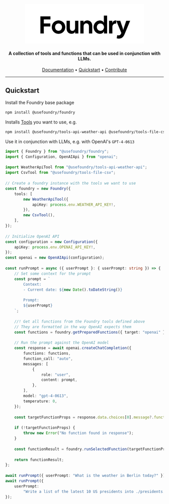 <p align="center">
  <a href="https://docs.withfoundry.org">
  
  <picture>
    <source height="125" media="(prefers-color-scheme: dark)" srcset="./docs/logo/dark.svg">
    <img height="125" alt="Foundry" src="./docs/logo/light.svg">
  </picture>
</a>
</p>

<h4 align="center">A collection of tools and functions that can be used in conjunction with LLMs.</h4>

<p align="center">
  <a href="https://docs.withfoundry.org">Documentation</a> •
  <a href="https://docs.withfoundry.org/quickstart">Quickstart</a> • 
  <a href="https://docs.withfoundry.org/contribute">Contribute</a> 
</p>

<hr/>

## Quickstart

Install the Foundry base package

```bash
npm install @usefoundry/foundry
```

Installs [Tools]() you want to use, e.g.

```bash
npm install @usefoundry/tools-api-weather-api @usefoundry/tools-file-csv
```

Use it in conjunction with LLMs, e.g. with OpenAI's `GPT-4-0613`

```typescript
import { Foundry } from "@usefoundry/foundry";
import { Configuration, OpenAIApi } from "openai";

import WeatherApiTool from "@usefoundry/tools-api-weather-api";
import CsvTool from "@usefoundry/tools-file-csv";

// Create a foundry instance with the tools we want to use
const foundry = new Foundry({
    tools: [
        new WeatherApiTool({
            apiKey: process.env.WEATHER_API_KEY!,
        }),
        new CsvTool(),
    ],
});

// Initialize OpenAI API
const configuration = new Configuration({
    apiKey: process.env.OPENAI_API_KEY!,
});
const openai = new OpenAIApi(configuration);

const runPrompt = async ({ userPrompt }: { userPrompt: string }) => {
    // Set some context for the prompt
    const prompt = `
        Context:
        - Current date: ${new Date().toDateString()}
        
        Prompt:
        ${userPrompt}
    `;

    //! Get all functions from the Foundry tools defined above
    // They are formatted in the way OpenAI expects them
    const functions = foundry.getPreparedFunctions({ target: "openai" });

    // Run the prompt against the OpenAI model
    const response = await openai.createChatCompletion({
        functions: functions,
        function_call: "auto",
        messages: [
            {
                role: "user",
                content: prompt,
            },
        ],
        model: "gpt-4-0613",
        temperature: 0,
    });

    const targetFunctionProps = response.data.choices[0].message?.function_call;

    if (!targetFunctionProps) {
        throw new Error("No function found in response");
    }

    const functionResult = foundry.runSelectedFunction(targetFunctionProps);

    return functionResult;
};

await runPrompt({ userPrompt: "What is the weather in Berlin today?" });
await runPrompt({
    userPrompt:
        "Write a list of the latest 10 US presidents into ./presidents.csv",
});
```
